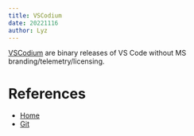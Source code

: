 ```yaml
---
title: VSCodium
date: 20221116
author: Lyz
---
```


[VSCodium](https://github.com/VSCodium/vscodium) are binary releases of VS Code
without MS branding/telemetry/licensing.

# References

- [Home](https://vscodium.com/)
- [Git](https://github.com/VSCodium/vscodium)
